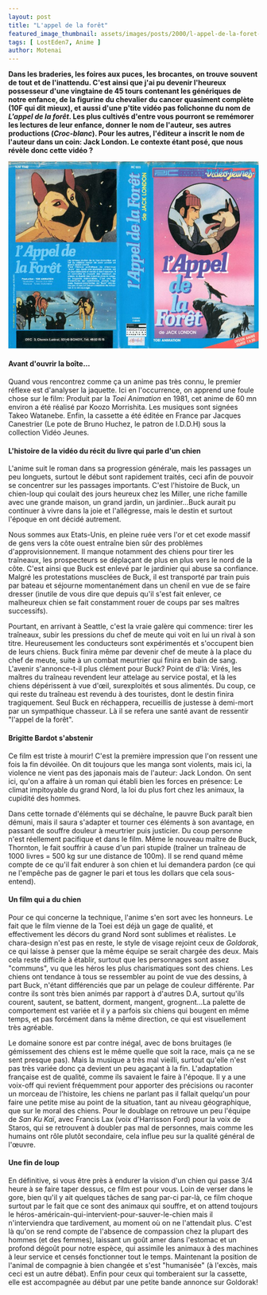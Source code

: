 ```yaml
---
layout: post
title: "L'appel de la forêt"
featured_image_thumbnail: assets/images/posts/2000/l-appel-de-la-foret-image.jpg
tags: [ LostEden7, Anime ]
author: Motenai
---
```


**Dans les braderies, les foires aux puces, les brocantes, on trouve souvent de tout et de l'inattendu. C'est ainsi que j'ai pu devenir l'heureux possesseur d'une vingtaine de 45 tours contenant les génériques de notre enfance, de la figurine du chevalier du cancer quasiment complète (10F qui dit mieux), et aussi d'une p'tite vidéo pas folichonne du nom de *L'appel de la forêt*. Les plus cultivés d'entre vous pourront se remémorer les lectures de leur enfance, donner le nom de l'auteur, ses autres productions (*Croc-blanc*). Pour les autres, l'éditeur a inscrit le nom de l'auteur dans un coin: Jack London. Le contexte étant posé, que nous révèle donc cette vidéo ?**

![L'appel de la forêt](assets/images/posts/2000/l-appel-de-la-foret.jpg)

#### Avant d'ouvrir la boîte…

Quand vous rencontrez comme ça un anime pas très connu, le premier réflexe est d'analyser la jaquette. Ici en l'occurrence, on apprend une foule chose sur le film: Produit par la *Toei Animation* en 1981, cet anime de 60 mn environ a été réalisé par Koozo Morrishita. Les musiques sont signées Takeo Watanebe. Enfin, la cassette a été éditée en France par Jacques Canestrier (Le pote de Bruno Huchez, le patron de I.D.D.H) sous la collection Vidéo Jeunes. 

#### L'histoire de la vidéo du récit du livre qui parle d'un chien

L'anime suit le roman dans sa progression générale, mais les passages un peu longuets, surtout le début sont rapidement traités, ceci afin de pouvoir se concentrer sur les passages importants. C'est l'histoire de Buck, un chien-loup qui coulait des jours heureux chez les Miller, une riche famille avec une grande maison, un grand jardin, un jardinier…Buck aurait pu continuer à vivre dans la joie et l'allégresse, mais le destin et surtout l'époque en ont décidé autrement. 

Nous sommes aux Etats-Unis, en pleine ruée vers l'or et cet exode massif de gens vers la côte ouest entraîne bien sûr des problèmes d'approvisionnement. Il manque notamment des chiens pour tirer les traîneaux, les prospecteurs se déplaçant de plus en plus vers le nord de la côte. C'est ainsi que Buck est enlevé par le jardinier qui abuse sa confiance. Malgré les protestations musclées de Buck, il est transporté par train puis par bateau et séjourne momentanément dans un chenil en vue de se faire dresser (inutile de vous dire que depuis qu'il s'est fait enlever, ce malheureux chien se fait constamment rouer de coups par ses maîtres successifs). 

Pourtant, en arrivant à Seattle, c'est la vraie galère qui commence: tirer les traîneaux, subir les pressions du chef de meute qui voit en lui un rival à son titre. Heureusement les conducteurs sont expérimentés et s'occupent bien de leurs chiens. Buck finira même par devenir chef de meute à la place du chef de meute, suite à un combat meurtrier qui finira en bain de sang. L'avenir s'annonce-t-il plus clément pour Buck? Point de d'là: Virés, les maîtres du traîneau revendent leur attelage au service postal, et là les chiens dépérissent à vue d'œil, surexploités et sous alimentés. Du coup, ce qui reste du traîneau est revendu à des touristes, dont le destin finira tragiquement. Seul Buck en réchappera, recueillis de justesse à demi-mort par un sympathique chasseur. Là il se refera une santé avant de ressentir "l'appel de la forêt".

#### Brigitte Bardot s'abstenir

Ce film est triste à mourir! C'est la première impression que l'on ressent une fois la fin dévoilée. On dit toujours que les manga sont violents, mais ici, la violence ne vient pas des japonais mais de l'auteur: Jack London. On sent ici, qu'on a affaire à un roman qui établi bien les forces en présence: Le climat impitoyable du grand Nord, la loi du plus fort chez les animaux, la cupidité des hommes. 

Dans cette tornade d'éléments qui se déchaîne, le pauvre Buck paraît bien démuni, mais il saura s'adapter et tourner ces éléments à son avantage, en passant de souffre douleur à meurtrier puis justicier. Du coup personne n'est réellement pacifique et dans le film. Même le nouveau maître de Buck, Thornton, le fait souffrir à cause d'un pari stupide (traîner un traîneau de 1000 livres = 500 kg sur une distance de 100m). Il se rend quand même compte de ce qu'il fait endurer à son chien et lui demandera pardon (ce qui ne l'empêche pas de gagner le pari et tous les dollars que cela sous-entend).

#### Un film qui a du chien

Pour ce qui concerne la technique, l'anime s'en sort avec les honneurs. Le fait que le film vienne de la Toei est déjà un gage de qualité, et effectivement les décors du grand Nord sont sublimes et réalistes. Le chara-design n'est pas en reste, le style de visage rejoint ceux de *Goldorak*, ce qui laisse à penser que la même équipe se serait chargée des deux. Mais cela reste difficile à établir, surtout que les personnages sont assez "communs", vu que les héros les plus charismatiques sont des chiens. Les chiens ont tendance à tous se ressembler au point de vue des dessins, à part Buck, n'étant différenciés que par un pelage de couleur différente. Par contre ils sont très bien animés par rapport à d'autres D.A, surtout qu'ils courent, sautent, se battent, dorment, mangent, grognent…La palette de comportement est variée et il y a parfois six chiens qui bougent en même temps, et pas forcément dans la même direction, ce qui est visuellement très agréable. 

Le domaine sonore est par contre inégal, avec de bons bruitages (le gémissement des chiens est le même quelle que soit la race, mais ça ne se sent presque pas). Mais la musique a très mal vieilli, surtout qu'elle n'est pas très variée donc ça devient un peu agaçant à la fin. L'adaptation française est de qualité, comme ils savaient le faire à l'époque. Il y a une voix-off qui revient fréquemment pour apporter des précisions ou raconter un morceau de l'histoire, les chiens ne parlant pas il fallait quelqu'un pour faire une petite mise au point de la situation, tant au niveau géographique, que sur le moral des chiens. Pour le doublage on retrouve un peu l'équipe de *San Ku Kaï*, avec Francis Lax (voix d'Harrisson Ford) pour la voix de Staros, qui se retrouvent à doubler pas mal de personnes, mais comme les humains ont rôle plutôt secondaire, cela influe peu sur la qualité général de l'œuvre.

#### Une fin de loup

En définitive, si vous être près à endurer la vision d'un chien qui passe 3/4 heure à se faire taper dessus, ce film est pour vous. Loin de verser dans le gore, bien qu'il y ait quelques tâches de sang par-ci par-là, ce film choque surtout par le fait que ce sont des animaux qui souffre, et on attend toujours le héros-américain-qui-intervient-pour-sauver-le-chien mais il n'interviendra que tardivement, au moment où on ne l'attendait plus. C'est là qu'on se rend compte de l'absence de compassion chez la plupart des hommes (et des femmes), laissant un goût amer dans l'estomac et un profond dégoût pour notre espèce, qui assimile les animaux à des machines à leur service et censés fonctionner tout le temps. Maintenant la position de l'animal de compagnie à bien changée et s'est "humanisée" (à l'excès, mais ceci est un autre débat). Enfin pour ceux qui tomberaient sur la cassette, elle est accompagnée au début par une petite bande annonce sur Goldorak!